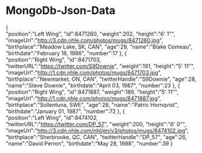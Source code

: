 # MongoDb-Json-Data
{  
         "position":"Left Wing",
         "id":8471260,
         "weight":202,
         "height":"6' 1\"",
         "imageUrl":"http://3.cdn.nhle.com/photos/mugs/8471260.jpg",
         "birthplace":"Meadow Lake, SK, CAN",
         "age":29,
         "name":"Blake Comeau",
         "birthdate":"February 18, 1986",
         "number":17
      },
      {  
         "position":"Right Wing",
         "id":8471703,
         "twitterURL":"https://twitter.com/S9Downie",
         "weight":191,
         "height":"5' 11\"",
         "imageUrl":"http://1.cdn.nhle.com/photos/mugs/8471703.jpg",
         "birthplace":"Newmarket, ON, CAN",
         "twitterHandle":"S9Downie",
         "age":28,
         "name":"Steve Downie",
         "birthdate":"April 03, 1987",
         "number":23
      },
       {  
         "position":"Right Wing",
         "id":8471887,
         "weight":189,
         "height":"5' 11\"",
         "imageUrl":"http://1.cdn.nhle.com/photos/mugs/8471887.jpg",
         "birthplace":"Sollentuna, SWE",
         "age":28,
         "name":"Patric Hornqvist",
         "birthdate":"January 01, 1987",
         "number":72
      },
      {  
         "position":"Left Wing",
         "id":8474102,
         "twitterURL":"https://twitter.com/DP_57",
         "weight":200,
         "height":"6' 0\"",
         "imageUrl":"http://3.cdn.nhle.com/nhl/en/v3/photos/mugs/8474102.jpg",
         "birthplace":"Sherbrooke, QC, CAN",
         "twitterHandle":"DP_57",
         "age":26,
         "name":"David Perron",
         "birthdate":"May 28, 1988",
         "number":39
      }























